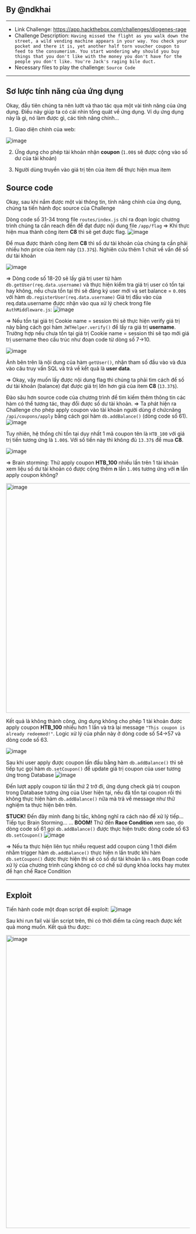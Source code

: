 ## By @ndkhai
***
* Link Challenge: https://app.hackthebox.com/challenges/diogenes-rage
* Challenge Description: `Having missed the flight as you walk down the street, a wild vending machine appears in your way. You check your pocket and there it is, yet another half torn voucher coupon to feed to the consumerism. You start wondering why should you buy things that you don't like with the money you don't have for the people you don't like. You're Jack's raging bile duct.`
* Necessary files to play the challenge: `Source Code`
***
## Sơ lược tính năng của ứng dụng

Okay, đầu tiên chúng ta nên lướt và thao tác qua một vài tính năng của ứng dụng. Điều này giúp ta có cái nhìn tổng quát về ứng dụng. Ví dụ ứng dụng này là gì, nó làm được gì, các tính năng chính...

1. Giao diện chính của web:

![image](https://github.com/nguyenkhai98/writeup/assets/51147179/cd62cd14-097d-45e6-b4b9-c6ef699437a6)


2. Ứng dụng cho phép tài khoản nhận **coupon** (`1.00$` sẽ được cộng vào số dư của tài khoản)

3. Người dùng truyền vào giá trị tên của item để thực hiện mua item

## Source code
Okay, sau khi nắm được một vài thông tin, tính năng chính của ứng dụng, chúng ta tiến hành đọc source của Challenge

Dòng code số 31-34 trong file `routes/index.js` chỉ ra đoạn logic chương trình chúng ta cần reach đến để đạt được nội dung file `/app/flag` => Khi thực hiện mua thành công item **C8** thì sẽ get được flag.
![image](https://github.com/nguyenkhai98/writeup/assets/51147179/bbba9892-afc4-4bd9-869e-18f80d2dcd20)


Để mua được thành công item **C8** thì số dư tài khoản của chúng ta cần phải nhiều hơn price của item này (`13.37$`). Nghiên cứu thêm 1 chút về vấn đề số dư tài khoản 

![image](https://github.com/nguyenkhai98/writeup/assets/51147179/1ca3a5c7-46a1-452d-b852-a317ec95b816)

=> Dòng code số 18-20 sẽ lấy giá trị user từ hàm `db.getUser(req.data.username)` và thực hiện kiểm tra giá trị user có tồn tại hay không, nếu chưa tồn tại thì sẽ đăng ký user mới và set balance = `0.00$` với hàm `db.registerUser(req.data.username)`
Giá trị đầu vào của req.data.username được nhận vào qua xử lý check trong file `AuthMiddleware.js`:
 ![image](https://github.com/nguyenkhai98/writeup/assets/51147179/c2ba3d99-efa7-412d-a64e-8d0ec4dc7c0e)

=> Nếu tồn tại giá trị Cookie name = session thì sẽ thực hiện verify giá trị này bằng cách gọi hàm `JWTHelper.verify()` để lấy ra giá trị **username**. Trường hợp nếu chưa tồn tại giá trị Cookie name = session thì sẽ tạo mới giá trị username theo cấu trúc như đoạn code từ dòng số 7->10.

![image](https://github.com/nguyenkhai98/writeup/assets/51147179/545f7c0b-fc94-4c93-829c-c230d157aba3)

Ảnh bên trên là nội dung của hàm `getUser()`, nhận tham số đầu vào và đưa vào câu truy vấn SQL và trả về kết quả là **user data**.

=> Okay, vậy muốn lấy được nội dung flag thì chúng ta phải tìm cách để số dư tài khoản (balance) đạt được giá trị lớn hơn giá của item **C8** (`13.37$`).

Đào sâu hơn source code của chương trình để tìm kiếm thêm thông tin các hàm có thể tương tác, thay đổi được số dư tài khoản. => Ta phát hiện ra Challenge cho phép apply coupon vào tài khoản người dùng ở chứcnăng `/api/coupons/apply` bằng cách gọi hàm `db.addBalance()` (dòng code số 61). 
 ![image](https://github.com/nguyenkhai98/writeup/assets/51147179/457b104a-ef8a-45aa-bb07-90ec24d624f2)

Tuy nhiên, hệ thống chỉ tồn tại duy nhất 1 mã coupon tên là `HTB_100` với giá trị tiền tương ứng là `1.00$`. Với số tiền này thì không đủ `13.37$` để mua **C8**.

 ![image](https://github.com/nguyenkhai98/writeup/assets/51147179/c3727281-9ef4-4cab-8e99-76324b16bf4f)


=> Brain storming:  Thử apply coupon **HTB_100** nhiều lần trên 1 tài khoản xem liệu số dư tài khoản có được cộng thêm **n** lần `1.00$` tương ứng với **n** lần apply coupon không?

<img width="627" alt="image" src="https://github.com/nguyenkhai98/writeup/assets/51147179/d440a930-52f8-4bba-8063-c0162fa591e9">

Kết quả là không thành công, ứng dụng không cho phép 1 tài khoản được apply coupon **HTB_100** nhiều hơn 1 lần và trả lại message `"This coupon is already redeemed!"`.
Logic xử lý của phần này ở dòng code số 54->57 và dòng code số 63.

 ![image](https://github.com/nguyenkhai98/writeup/assets/51147179/0072a7b8-a517-4f44-bbb0-4fabe0551caf)

Sau khi user apply được coupon lần đầu bằng hàm `db.addBalance()` thì sẽ tiếp tục gọi hàm `db.setCoupon()` để update giá trị coupon của user tương ứng trong Database
 ![image](https://github.com/nguyenkhai98/writeup/assets/51147179/66fec470-e714-4432-a9bc-7ee0d96ee756)

Đến lượt apply coupon từ lần thứ 2 trở đi, ứng dụng check giá trị coupon trong Database tương ứng của User hiện tại, nếu đã tồn tại coupon rồi thì không thực hiện hàm `db.addBalance()` nữa mà trả về message như thử nghiệm ta thực hiện bên trên.

**STUCK!** Đến đây mình đang bị tắc, không nghĩ ra cách nào để xử lý tiếp... Tiếp tục Brain Storming...
...
**BOOM!** Thử đến **Race Condition** xem sao, do dòng code số 61 gọi `db.addBalance()` được thực hiện trước dòng code số 63 `db.setCoupon()`
 ![image](https://github.com/nguyenkhai98/writeup/assets/51147179/b2362b8b-cf59-46ce-84e4-b30032d8a165)

=> Nếu ta thực hiện liên tục nhiều request add coupon cùng 1 thời điểm nhằm trigger hàm `db.addBalance()` thực hiện n lần trước khi hàm `db.setCoupon()` được thực hiện thì sẽ có số dư tài khoản là `n.00$`
Đoạn code xử lý của chương trình cũng không có cơ chế sử dụng khóa locks hay mutex để hạn chế Race Condition

***
## Exploit

Tiến hành code một đoạn script để exploit:
 ![image](https://github.com/nguyenkhai98/writeup/assets/51147179/e1172788-4bb3-4143-91fd-53abd3c5aea0)

Sau khi run fail vài lần script trên, thì có thời điểm ta cũng reach được kết quả mong muốn. Kết quả thu được:


 <img width="800" alt="image" src="https://github.com/nguyenkhai98/writeup/assets/51147179/4e65ae80-ba20-4b1c-aa96-b0c78fb59075">


